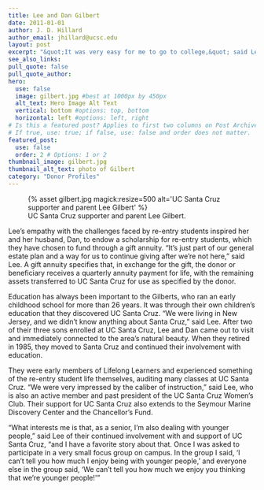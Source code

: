 ```yaml
---
title: Lee and Dan Gilbert
date: 2011-01-01
author: J. D. Hillard
author_email: jhillard@ucsc.edu
layout: post
excerpt: "&quot;It was very easy for me to go to college,&quot; said Lee Gilbert, a graduate of Douglass College in New Jersey. &quot;My parents paid for it, and I lived in a dorm. We were served our meals in a dining room by waitresses! So I could particularly appreciate how hard it is for any re-entry student, and especially for women.&quot;"
see_also_links:
pull_quote: false
pull_quote_author:
hero:
  use: false
  image: gilbert.jpg #best at 1000px by 450px
  alt_text: Hero Image Alt Text
  vertical: bottom #options: top, bottom
  horizontal: left #options: left, right
# Is this a featured post? Applies to first two columns on Post Archive Page.
# If true, use: true; if false, use: false and order does not matter.
featured_post:
  use: false
  order: 2 # Options: 1 or 2
thumbnail_image: gilbert.jpg
thumbnail_alt_text: photo of Gilbert
category: "Donor Profiles"
---
```

<figure class="inline-image right">
{% asset gilbert.jpg magick:resize=500 alt='UC Santa Cruz supporter and parent Lee Gilbert' %}
<figcaption>UC Santa Cruz supporter and parent Lee Gilbert.</figcaption></figure>

Lee&#8217;s empathy with the challenges faced by re-entry students inspired her and her husband, Dan, to endow a scholarship for re-entry students, which they have chosen to fund through a gift annuity. &#8220;It&#8217;s just part of our general estate plan and a way for us to continue giving after we&#8217;re not here,&#8221; said Lee. A gift annuity specifies that, in exchange for the gift, the donor or beneficiary receives a quarterly annuity payment for life, with the remaining assets transferred to UC Santa Cruz for use as specified by the donor.

Education has always been important to the Gilberts, who ran an early childhood school for more than 26 years. It was through their own children&#8217;s education that they discovered UC Santa Cruz. &#8220;We were living in New Jersey, and we didn&#8217;t know anything about Santa Cruz,&#8221; said Lee. After two of their three sons enrolled at UC Santa Cruz, Lee and Dan came out to visit and immediately connected to the area&#8217;s natural beauty. When they retired in 1985, they moved to Santa Cruz and continued their involvement with education.

They were early members of Lifelong Learners and experienced something of the re-entry student life themselves, auditing many classes at UC Santa Cruz. &#8220;We were very impressed by the caliber of instruction,&#8221; said Lee, who is also an active member and past president of the UC Santa Cruz Women&#8217;s Club. Their support for UC Santa Cruz also extends to the Seymour Marine Discovery Center and the Chancellor&#8217;s Fund.

&#8220;What interests me is that, as a senior, I&#8217;m also dealing with younger people,&#8221; said Lee of their continued involvement with and support of UC Santa Cruz, &#8220;and I have a favorite story about that. Once I was asked to participate in a very small focus group on campus. In the group I said, &#8216;I can&#8217;t tell you how much I enjoy being with younger people,&#8217; and everyone else in the group said, &#8216;We can&#8217;t tell you how much we enjoy you thinking that we&#8217;re younger people!'&#8221;
